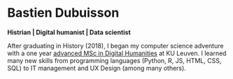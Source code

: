 # Bastien Dubuisson

**Histrian | Digital humanist | Data scientist**

After graduating in History (2018), I began my computer science adventure with a one year [advanced MSc in Digital Humanities](https://set.kuleuven.be/onderwijs/mdh) at KU Leuven. I learned many new skills from programming languages (Python, R, JS, HTML, CSS, SQL) to IT management and UX Design (among many others).


